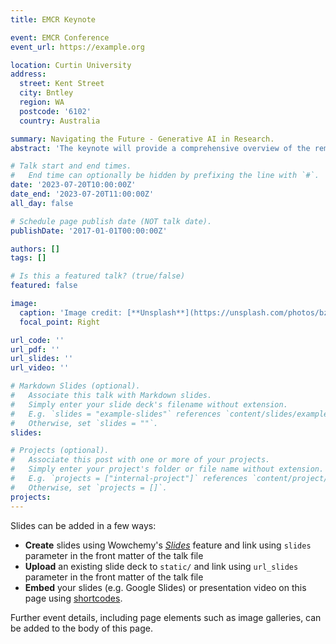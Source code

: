 ```yaml
---
title: EMCR Keynote

event: EMCR Conference
event_url: https://example.org

location: Curtin University
address:
  street: Kent Street
  city: Bntley
  region: WA
  postcode: '6102'
  country: Australia

summary: Navigating the Future - Generative AI in Research.
abstract: 'The keynote will provide a comprehensive overview of the remarkable potential of Generative AI and its transformative influence in the realm of academic research delving into the technicalities of Generative AI, practical applications, and the ethical considerations required in its usage.'

# Talk start and end times.
#   End time can optionally be hidden by prefixing the line with `#`.
date: '2023-07-20T10:00:00Z'
date_end: '2023-07-20T11:00:00Z'
all_day: false

# Schedule page publish date (NOT talk date).
publishDate: '2017-01-01T00:00:00Z'

authors: []
tags: []

# Is this a featured talk? (true/false)
featured: false

image:
  caption: 'Image credit: [**Unsplash**](https://unsplash.com/photos/bzdhc5b3Bxs)'
  focal_point: Right

url_code: ''
url_pdf: ''
url_slides: ''
url_video: ''

# Markdown Slides (optional).
#   Associate this talk with Markdown slides.
#   Simply enter your slide deck's filename without extension.
#   E.g. `slides = "example-slides"` references `content/slides/example-slides.md`.
#   Otherwise, set `slides = ""`.
slides:

# Projects (optional).
#   Associate this post with one or more of your projects.
#   Simply enter your project's folder or file name without extension.
#   E.g. `projects = ["internal-project"]` references `content/project/deep-learning/index.md`.
#   Otherwise, set `projects = []`.
projects:
---
```


Slides can be added in a few ways:

- **Create** slides using Wowchemy's [_Slides_](https://wowchemy.com/docs/managing-content/#create-slides) feature and link using `slides` parameter in the front matter of the talk file
- **Upload** an existing slide deck to `static/` and link using `url_slides` parameter in the front matter of the talk file
- **Embed** your slides (e.g. Google Slides) or presentation video on this page using [shortcodes](https://wowchemy.com/docs/writing-markdown-latex/).

Further event details, including page elements such as image galleries, can be added to the body of this page.
